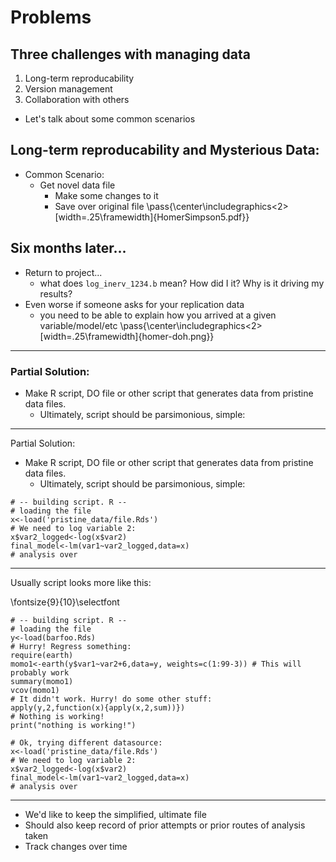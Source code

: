 
<!--File must begin/end on empty line!!  -->

# Problems

## Three challenges with managing data

1. Long-term reproducability
3. Version management
2. Collaboration with others


- Let's talk about some common scenarios



## Long-term reproducability and Mysterious Data:

* Common Scenario:
  * Get novel data file
      * Make some changes to it
      * Save over original file
\pass{\center\includegraphics<2>[width=.25\framewidth]{HomerSimpson5.pdf}}



## Six months later...

* Return to project...
    * what does `log_inerv_1234.b` mean? How did I it? Why is it driving my results?
* Even worse if someone asks for your replication data
    * you need to be able to explain how you arrived at a given variable/model/etc
\pass{\center\includegraphics<2>[width=.25\framewidth]{homer-doh.png}}

---

### Partial Solution:

* Make R script, DO file or other script that generates data from pristine data files.
  * Ultimately, script should be parsimonious, simple:

---

Partial Solution:

* Make R script, DO file or other script that generates data from pristine data files.
  * Ultimately, script should be parsimonious, simple:


```
# -- building script. R --
# loading the file
x<-load('pristine_data/file.Rds')
# We need to log variable 2:
x$var2_logged<-log(x$var2)
final_model<-lm(var1~var2_logged,data=x)
# analysis over
```
---

Usually script looks more like this:

\fontsize{9}{10}\selectfont

```
# -- building script. R --
# loading the file
y<-load(barfoo.Rds)
# Hurry! Regress something:
require(earth)
momo1<-earth(y$var1~var2+6,data=y, weights=c(1:99-3)) # This will probably work
summary(momo1)
vcov(momo1)
# It didn't work. Hurry! do some other stuff:
apply(y,2,function(x){apply(x,2,sum))})
# Nothing is working!
print("nothing is working!")

# Ok, trying different datasource:
x<-load('pristine_data/file.Rds')
# We need to log variable 2:
x$var2_logged<-log(x$var2)
final_model<-lm(var1~var2_logged,data=x)
# analysis over
```

---

* We'd like to keep the simplified, ultimate file
* Should also keep record of prior attempts or prior routes of analysis taken
* Track changes over time









<!--File must begin/end on empty line!!  -->
